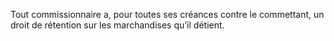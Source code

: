 Tout commissionnaire a, pour toutes ses créances contre le commettant, un droit de
rétention sur les marchandises qu’il détient.